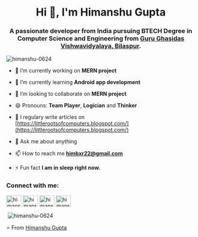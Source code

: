 

<h1 align="center">Hi 👋, I'm Himanshu Gupta</h1>
<h3 align="center">A passionate developer from India pursuing BTECH Degree in Computer Science and Engineering from <a href="https://http://www.ggu.ac.in/"> <b>Guru Ghasidas Vishwavidyalaya</b>, Bilaspur</a>. </h3>

<p align="left"> <img src="https://komarev.com/ghpvc/?username=himanshu-0624" alt="himanshu-0624" /> </p>

- 🔭 I’m currently working on **MERN project**

- 🌱 I’m currently learning **Android app development**

- 👯 I’m looking to collaborate on **MERN project**

- 😄 Pronouns: **Team Player**, **Logician** and **Thinker**

- 📝 I regulary write articles on [https://littlerootsofcomputers.blogspot.com/](https://littlerootsofcomputers.blogspot.com/)

- 💬 Ask me about anything 

- 📫 How to reach me **himbxr22@gmail.com**

- ⚡ Fun fact **I am in sleep right now.**

<p align="left">
<h3 align="left">Connect with me:</h3>
<a href="https://twitter.com/himanshu_0624" target="blank"><img align="center" src="https://cdn.jsdelivr.net/npm/simple-icons@3.0.1/icons/twitter.svg" alt="himanshu_0624" height="30" width="40" /></a>
<a href="https://linkedin.com/in/himanshu-gupta-0624" target="blank"><img align="center" src="https://cdn.jsdelivr.net/npm/simple-icons@3.0.1/icons/linkedin.svg" alt="himanshu-gupta-0624" height="30" width="40" /></a>
<a href="https://instagram.com/himanshu_0624" target="blank"><img align="center" src="https://cdn.jsdelivr.net/npm/simple-icons@3.0.1/icons/instagram.svg" alt="himanshu_0624" height="30" width="40" /></a>
<a href="https://www.hackerrank.com/himanshu_0624" target="blank"><img align="center" src="https://cdn.jsdelivr.net/npm/simple-icons@3.0.1/icons/hackerrank.svg" alt="himanshu_0624" height="30" width="40" /></a>
</p>



<p>&nbsp;<img align="center" src="https://github-readme-stats.vercel.app/api?username=himanshu-0624&show_icons=true" alt="himanshu-0624" /></p>




⭐ From [Himanshu Gupta](https://github.com/himanshu-0624)


